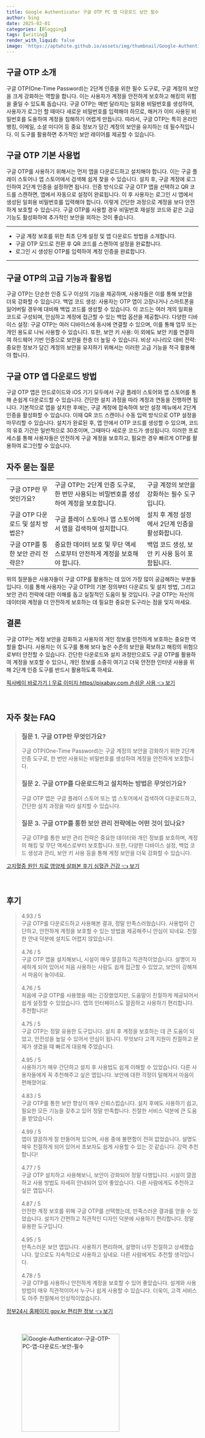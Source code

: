 ```yaml
---
title: Google Authenticator 구글 OTP PC 앱 다운로드 보안 필수
author: bing
date: 2025-02-01
categories: [Blogging]
tags: [writing]
render_with_liquid: false
image: 'https://aptwhite.github.io/assets/img/thumbnail/Google-Authenticator-구글-OTP-PC-앱-다운로드-보안-필수.webp'
---
```



<h2 id='구글_OTP_소개'>구글 OTP 소개</h2>

<p>구글 OTP(One-Time Password)는 2단계 인증을 위한 필수 도구로, 구글 계정의 보안을 크게 강화하는 역할을 합니다. 이는 사용자가 계정을 안전하게 보호하고 해킹의 위험을 줄일 수 있도록 돕습니다. 구글 OTP는 매번 달라지는 일회용 비밀번호를 생성하여, 사용자가 로그인 할 때마다 새로운 비밀번호를 입력해야 하므로, 해커가 이미 사용된 비밀번호를 도용하여 계정을 침해하기 어렵게 만듭니다. 따라서, 구글 OTP는 특히 온라인 뱅킹, 이메일, 소셜 미디어 등 중요 정보가 담긴 계정의 보안을 유지하는 데 필수적입니다. 이 도구를 활용하면 추가적인 보안 레이어를 제공할 수 있습니다.</p>

<h2 id='구글_OTP_기본_사용법'>구글 OTP 기본 사용법</h2>

<p>구글 OTP를 사용하기 위해서는 먼저 앱을 다운로드하고 설치해야 합니다. 이는 구글 플레이 스토어나 앱 스토어에서 검색해 쉽게 찾을 수 있습니다. 설치 후, 구글 계정에 로그인하여 2단계 인증을 설정하면 됩니다. 인증 방식으로 구글 OTP 앱을 선택하고 QR 코드를 스캔하면, 앱에서 자동으로 설정이 완료됩니다. 이 후 사용자는 로그인 시 앱에서 생성된 일회용 비밀번호를 입력해야 합니다. 이렇게 간단한 과정으로 계정을 보다 안전하게 보호할 수 있습니다. 구글 OTP를 사용할 경우 비밀번호 재설정 코드와 같은 고급 기능도 활성화하여 추가적인 보안을 꾀하는 것이 좋습니다.</p>

<hr />

<ul>
    <li>구글 계정 보호를 위한 최초 단계 설정 및 앱 다운로드 방법을 소개합니다.</li>
    <li>구글 OTP 모드로 전환 후 QR 코드를 스캔하여 설정을 완료합니다.</li>
    <li>로그인 시 생성된 OTP를 입력하여 계정 인증을 완료합니다.</li>
</ul>

<hr />

<h2 id='구글_OTP의_고급_기능'>구글 OTP의 고급 기능과 활용법</h2>

<p>구글 OTP는 단순한 인증 도구 이상의 기능을 제공하며, 사용자들은 이를 통해 보안을 더욱 강화할 수 있습니다. 백업 코드 생성: 사용자는 OTP 앱이 고장나거나 스마트폰을 잃어버릴 경우에 대비해 백업 코드를 생성할 수 있습니다. 이 코드는 여러 개의 일회용 코드로 구성되며, 안심하고 계정에 접근할 수 있는 백업 옵션을 제공합니다. 다양한 디바이스 설정: 구글 OTP는 여러 디바이스에 동시에 연결할 수 있으며, 이를 통해 업무 또는 개인 용도로 나눠 사용할 수 있습니다. 또한, 보안 키 사용: 이 외에도 보안 키를 연결하여 하드웨어 기반 인증으로 보안을 한층 더 높일 수 있습니다. 비상 시나리오 대비 전략: 중요한 정보가 담긴 계정의 보안을 유지하기 위해서는 이러한 고급 기능을 적극 활용해야 합니다.</p>

<h2 id='구글_OTP_앱_다운로드_방법'>구글 OTP 앱 다운로드 방법</h2>

<p>구글 OTP 앱은 안드로이드와 iOS 기기 모두에서 구글 플레이 스토어와 앱 스토어를 통해 손쉽게 다운로드할 수 있습니다. 간단한 설치 과정을 따라 계정과 연동을 진행하면 됩니다. 기본적으로 앱을 설치한 후에는, 구글 계정에 접속하여 보안 설정 메뉴에서 2단계 인증을 활성화할 수 있습니다. 이때 QR 코드 스캔이나 수동 입력 방식으로 OTP 설정을 마무리할 수 있습니다. 설치가 완료된 후, 앱 안에서 OTP 코드를 생성할 수 있으며, 코드의 유효 기간은 일반적으로 30초이며, 그때마다 새로운 코드가 생성됩니다. 이러한 프로세스를 통해 사용자들은 안전하게 구글 계정을 보호하고, 필요한 경우 빠르게 OTP를 활용하여 로그인할 수 있습니다.</p>

<h2 id='자주_묻는_질문'>자주 묻는 질문</h2>

<table>
    <tr>
        <td>구글 OTP란 무엇인가요?</td>
        <td>구글 OTP는 2단계 인증 도구로, 한 번만 사용되는 비밀번호를 생성하여 계정을 보호합니다.</td>
        <td>구글 계정의 보안을 강화하는 필수 도구입니다.</td>
    </tr>
    <tr>
        <td>구글 OTP 다운로드 및 설치 방법은?</td>
        <td>구글 플레이 스토어나 앱 스토어에서 앱을 검색하여 설치합니다.</td>
        <td>설치 후 계정 설정에서 2단계 인증을 활성화합니다.</td>
    </tr>
    <tr>
        <td>구글 OTP를 통한 보안 관리 전략은?</td>
        <td>중요한 데이터 보호 및 무단 액세스로부터 안전하게 계정을 보호해야 합니다.</td>
        <td>백업 코드 생성, 보안 키 사용 등이 포함됩니다.</td>
    </tr>
</table>

<p>위의 질문들은 사용자들이 구글 OTP를 활용하는 데 있어 가장 많이 궁금해하는 부분들입니다. 이를 통해 사용자는 구글 OTP의 기본 정의부터 다운로드 및 설치 방법, 그리고 보안 관리 전략에 대한 이해를 돕고 실질적인 도움이 될 것입니다. 구글 OTP는 자신의 데이터와 계정을 더 안전하게 보호하는 데 필요한 중요한 도구라는 점을 잊지 마세요.</p>

<h2 id='결론'>결론</h2>

<p>구글 OTP는 계정 보안을 강화하고 사용자의 개인 정보를 안전하게 보호하는 중요한 역할을 합니다. 사용자는 이 도구를 통해 보다 높은 수준의 보안을 확보하고 해킹의 위험으로부터 안전할 수 있습니다. 간단한 다운로드와 설치 과정만으로도 구글 OTP를 활용하여 계정을 보호할 수 있으니, 개인 정보를 소중히 여기고 더욱 안전한 인터넷 사용을 위해 2단계 인증 도구를 반드시 활용하도록 하세요.</p>


<p><a class="click-button" title="픽사베이 바로가기ㅣ무료 이미지 https//pixabay.com 손쉬운 사용" href="https://aptwhite.github.io/posts/%ED%94%BD%EC%82%AC%EB%B2%A0%EC%9D%B4-%EB%B0%94%EB%A1%9C%EA%B0%80%EA%B8%B0%E3%85%A3%EB%AC%B4%EB%A3%8C-%EC%9D%B4%EB%AF%B8%EC%A7%80-httpspixabay.com-%EC%86%90%EC%89%AC%EC%9A%B4-%EC%82%AC%EC%9A%A9/" rel="dofollow">픽사베이 바로가기ㅣ무료 이미지 https//pixabay.com 손쉬운 사용 👈 보기</a></p><br>
<h2 id='자주_찾는_FAQ'>자주 찾는 FAQ</h2>
<div itemscope="" itemtype="https://schema.org/FAQPage"> 
<blockquote> 
<div itemscope="" itemprop="mainEntity" itemtype="https://schema.org/Question"> 
<h3 itemprop="name">질문 1. 구글 OTP란 무엇인가요?</h3> 
<div itemscope="" itemprop="acceptedAnswer" itemtype="https://schema.org/Answer"> 
<span itemprop="text"> 
<p>구글 OTP(One-Time Password)는 구글 계정의 보안을 강화하기 위한 2단계 인증 도구로, 한 번만 사용되는 비밀번호를 생성하여 계정을 안전하게 보호합니다.</p> 
</span> 
</div> 
</div> 
<div itemscope="" itemprop="mainEntity" itemtype="https://schema.org/Question"> 
<h3 itemprop="name">질문 2. 구글 OTP를 다운로드하고 설치하는 방법은 무엇인가요?</h3> 
<div itemscope="" itemprop="acceptedAnswer" itemtype="https://schema.org/Answer"> 
<span itemprop="text"> 
<p>구글 OTP 앱은 구글 플레이 스토어 또는 앱 스토어에서 검색하여 다운로드하고, 간단한 설치 과정을 따라 설치할 수 있습니다.</p> 
</span> 
</div> 
</div> 
<div itemscope="" itemprop="mainEntity" itemtype="https://schema.org/Question"> 
<h3 itemprop="name">질문 3. 구글 OTP를 통한 보안 관리 전략에는 어떤 것이 있나요?</h3> 
<div itemscope="" itemprop="acceptedAnswer" itemtype="https://schema.org/Answer"> 
<span itemprop="text"> 
<p>구글 OTP를 통한 보안 관리 전략은 중요한 데이터와 개인 정보를 보호하며, 계정의 해킹 및 무단 액세스로부터 보호합니다. 또한, 다양한 디바이스 설정, 백업 코드 생성과 관리, 보안 키 사용 등을 통해 계정 보안을 더욱 강화할 수 있습니다.</p> 
</span> 
</div> 
</div> 
</blockquote> 
</div>
<p><a class="click-button" title="고지혈증 원인 치료 영양제 살펴본 후기 심혈관 건강" href="https://aptwhite.github.io/posts/%EA%B3%A0%EC%A7%80%ED%98%88%EC%A6%9D-%EC%9B%90%EC%9D%B8-%EC%B9%98%EB%A3%8C-%EC%98%81%EC%96%91%EC%A0%9C-%EC%82%B4%ED%8E%B4%EB%B3%B8-%ED%9B%84%EA%B8%B0-%EC%8B%AC%ED%98%88%EA%B4%80-%EA%B1%B4%EA%B0%95/" rel="dofollow">고지혈증 원인 치료 영양제 살펴본 후기 심혈관 건강 👈 보기</a></p><br>
<h2 id='후기'>후기</h2>
<div itemscope itemtype="https://schema.org/Product">
  <blockquote>
  <div itemprop="review" itemscope itemtype="https://schema.org/Review">
      <div itemprop="reviewRating" itemscope itemtype="https://schema.org/Rating"> <span itemprop="ratingValue">4.93</span> / <span itemprop="bestRating">5</span> </div>
      <span itemprop="reviewBody">구글 OTP를 다운로드하고 사용해본 결과, 정말 만족스러웠습니다. 사용법이 간단하고, 안전하게 계정을 보호할 수 있는 방법을 제공해주니 안심이 되네요. 친절한 안내 덕분에 설치도 어렵지 않았습니다.</span>
  </div>
  <br>
  <div itemprop="review" itemscope itemtype="https://schema.org/Review">
      <div itemprop="reviewRating" itemscope itemtype="https://schema.org/Rating"> <span itemprop="ratingValue">4.76</span> / <span itemprop="bestRating">5</span> </div>
      <span itemprop="reviewBody">구글 OTP 앱을 설치해보니, 시설이 매우 깔끔하고 직관적이었습니다. 설명이 자세하게 되어 있어서 처음 사용하는 사람도 쉽게 접근할 수 있었고, 보안이 강해져서 마음이 놓이네요.</span>
  </div>
  <br>
  <div itemprop="review" itemscope itemtype="https://schema.org/Review">
      <div itemprop="reviewRating" itemscope itemtype="https://schema.org/Rating"> <span itemprop="ratingValue">4.76</span> / <span itemprop="bestRating">5</span> </div>
      <span itemprop="reviewBody">처음에 구글 OTP를 사용했을 때는 긴장했었지만, 도움말이 친절하게 제공되어서 쉽게 설정할 수 있었습니다. 앱의 인터페이스도 깔끔하고 사용하기 편리합니다. 추천합니다!</span>
  </div>
  <br>
  <div itemprop="review" itemscope itemtype="https://schema.org/Review">
      <div itemprop="reviewRating" itemscope itemtype="https://schema.org/Rating"> <span itemprop="ratingValue">4.75</span> / <span itemprop="bestRating">5</span> </div>
      <span itemprop="reviewBody">구글 OTP는 정말 유용한 도구입니다. 설치 후 계정을 보호하는 데 큰 도움이 되었고, 안전성을 높일 수 있어서 안심이 됩니다. 무엇보다 고객 지원이 친절하고 문제가 생겼을 때 빠르게 대응해 주었습니다.</span>
  </div>
  <br>
  <div itemprop="review" itemscope itemtype="https://schema.org/Review">
      <div itemprop="reviewRating" itemscope itemtype="https://schema.org/Rating"> <span itemprop="ratingValue">4.95</span> / <span itemprop="bestRating">5</span> </div>
      <span itemprop="reviewBody">사용하기가 매우 간단하고 설치 후 사용법도 쉽게 이해할 수 있었습니다. 다른 사용자들에게 꼭 추천해주고 싶은 앱입니다. 보안에 대한 걱정이 덜해져서 마음이 편해졌어요.</span>
  </div>
  <br>
  <div itemprop="review" itemscope itemtype="https://schema.org/Review">
      <div itemprop="reviewRating" itemscope itemtype="https://schema.org/Rating"> <span itemprop="ratingValue">4.83</span> / <span itemprop="bestRating">5</span> </div>
      <span itemprop="reviewBody">구글 OTP를 통한 보안 향상이 매우 신뢰스럽습니다. 설치 후에도 사용하기 쉽고, 필요한 모든 기능을 갖추고 있어 정말 만족합니다. 친절한 서비스 덕분에 큰 도움을 받았습니다.</span>
  </div>
  <br>
  <div itemprop="review" itemscope itemtype="https://schema.org/Review">
      <div itemprop="reviewRating" itemscope itemtype="https://schema.org/Rating"> <span itemprop="ratingValue">4.99</span> / <span itemprop="bestRating">5</span> </div>
      <span itemprop="reviewBody">앱이 깔끔하게 잘 만들어져 있으며, 사용 중에 불편함이 전혀 없었습니다. 설명도 매우 친절하게 되어 있어서 초보자도 쉽게 사용할 수 있는 것 같습니다. 강력 추천합니다!</span>
  </div>
  <br>
  <div itemprop="review" itemscope itemtype="https://schema.org/Review">
      <div itemprop="reviewRating" itemscope itemtype="https://schema.org/Rating"> <span itemprop="ratingValue">4.77</span> / <span itemprop="bestRating">5</span> </div>
      <span itemprop="reviewBody">구글 OTP 설치하고 사용해보니, 보안이 강화되어 정말 다행입니다. 시설이 깔끔하고 사용 방법도 자세히 안내되어 있어 좋았습니다. 다른 사람에게도 추천하고 싶은 앱입니다.</span>
  </div>
  <br>
  <div itemprop="review" itemscope itemtype="https://schema.org/Review">
      <div itemprop="reviewRating" itemscope itemtype="https://schema.org/Rating"> <span itemprop="ratingValue">4.87</span> / <span itemprop="bestRating">5</span> </div>
      <span itemprop="reviewBody">안전한 계정 보호를 위해 구글 OTP를 선택했는데, 만족스러운 결과를 얻을 수 있었습니다. 설치가 간편하고 직관적인 디자인 덕분에 사용하기 편리합니다. 정말 유용한 도구입니다.</span>
  </div>
  <br>
  <div itemprop="review" itemscope itemtype="https://schema.org/Review">
      <div itemprop="reviewRating" itemscope itemtype="https://schema.org/Rating"> <span itemprop="ratingValue">4.95</span> / <span itemprop="bestRating">5</span> </div>
      <span itemprop="reviewBody">만족스러운 보안 앱입니다. 사용하기 편리하며, 설명이 너무 친절하고 상세했습니다. 앞으로도 지속적으로 사용하고 싶네요. 다른 사람에게도 추천할 생각입니다.</span>
  </div>
  <br>
  <div itemprop="review" itemscope itemtype="https://schema.org/Review">
      <div itemprop="reviewRating" itemscope itemtype="https://schema.org/Rating"> <span itemprop="ratingValue">4.78</span> / <span itemprop="bestRating">5</span> </div>
      <span itemprop="reviewBody">구글 OTP를 사용하니 안전하게 계정을 보호할 수 있어 좋았습니다. 설계와 사용 방법이 매우 직관적이어서 누구나 쉽게 사용할 수 있습니다. 더욱이, 고객 서비스도 아주 친절해서 인상적이었습니다.</span>
  </div>
  </blockquote>
</div>
<p><a class="click-button" title="정부24시 홈페이지 gov.kr 편리한 정보" href="https://aptwhite.github.io/posts/%EC%A0%95%EB%B6%8024%EC%8B%9C-%ED%99%88%ED%8E%98%EC%9D%B4%EC%A7%80-gov.kr-%ED%8E%B8%EB%A6%AC%ED%95%9C-%EC%A0%95%EB%B3%B4/" rel="dofollow">정부24시 홈페이지 gov.kr 편리한 정보 👈 보기</a></p><br>
<figure class="image"><img src="https://aptwhite.github.io/assets/img/thumbnail/Google-Authenticator-구글-OTP-PC-앱-다운로드-보안-필수.webp" alt="Google-Authenticator-구글-OTP-PC-앱-다운로드-보안-필수" width="256" height="256"></figure>